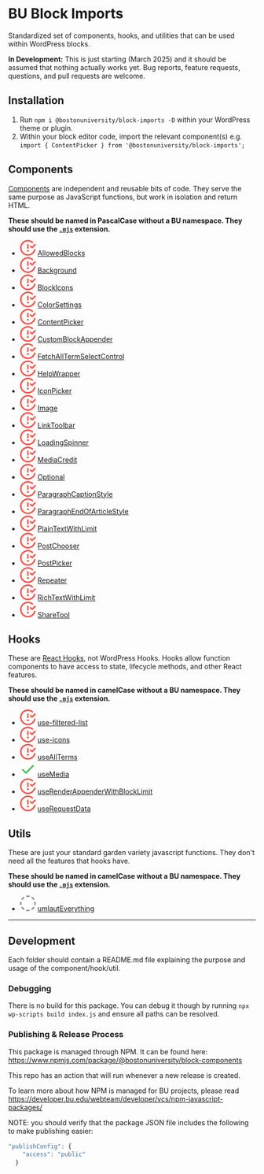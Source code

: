 # BU Block Imports

Standardized set of components, hooks, and utilities that can be used within WordPress blocks.

__In Development:__ This is just starting (March 2025) and it should be assumed that nothing actually works yet. Bug reports, feature requests, questions, and pull requests are welcome.

## Installation

1. Run `npm i @bostonuniversity/block-imports -D` within your WordPress theme or plugin.
2. Within your block editor code, import the relevant component(s) e.g. `import { ContentPicker } from '@bostonuniversity/block-imports';`

## Components

[Components](https://www.w3schools.com/react/react_components.asp) are independent and reusable bits of code. They serve the same purpose as JavaScript functions, but work in isolation and return HTML.

__These should be named in PascalCase without a BU namespace. They should use the [`.mjs`](https://v8.dev/features/modules#mjs) extension.__

- ![alt text](readme-icons/IssueClosedOld.svg) [AllowedBlocks](components/AllowedBlocks)
- ![alt text](readme-icons/IssueClosedOld.svg) [Background](components/Background)
- ![alt text](readme-icons/IssueClosedOld.svg) [BlockIcons](components/BlockIcons)
- ![alt text](readme-icons/IssueClosedOld.svg) [ColorSettings](components/ColorSettings)
- ![alt text](readme-icons/IssueClosedOld.svg) [ContentPicker](components/ContentPicker)
- ![alt text](readme-icons/IssueClosedOld.svg) [CustomBlockAppender](components/CustomBlockAppender)
- ![alt text](readme-icons/IssueClosedOld.svg) [FetchAllTermSelectControl](components/FetchAllTermSelectControl)
- ![alt text](readme-icons/IssueClosedOld.svg) [HelpWrapper](components/HelpWrapper)
- ![alt text](readme-icons/IssueClosedOld.svg) [IconPicker](components/IconPicker)
- ![alt text](readme-icons/IssueClosedOld.svg) [Image](components/Image)
- ![alt text](readme-icons/IssueClosedOld.svg) [LinkToolbar](components/LinkToolbar)
- ![alt text](readme-icons/IssueClosedOld.svg) [LoadingSpinner](components/LoadingSpinner)
- ![alt text](readme-icons/IssueClosedOld.svg) [MediaCredit](components/MediaCredit)
- ![alt text](readme-icons/IssueClosedOld.svg) [Optional](components/Optional)
- ![alt text](readme-icons/IssueClosedOld.svg) [ParagraphCaptionStyle](components/ParagraphCaptionStyle)
- ![alt text](readme-icons/IssueClosedOld.svg) [ParagraphEndOfArticleStyle](components/ParagraphEndOfArticleStyle)
- ![alt text](readme-icons/IssueClosedOld.svg) [PlainTextWithLimit](components/PlainTextWithLimit)
- ![alt text](readme-icons/IssueClosedOld.svg) [PostChooser](components/PostChooser)
- ![alt text](readme-icons/IssueClosedOld.svg) [PostPicker](components/PostPicker)
- ![alt text](readme-icons/IssueClosedOld.svg) [Repeater](components/Repeater)
- ![alt text](readme-icons/IssueClosedOld.svg) [RichTextWithLimit](components/RichTextWithLimit)
- ![alt text](readme-icons/IssueClosedOld.svg) [ShareTool](components/ShareTool)

## Hooks

These are [React Hooks](https://www.w3schools.com/react/react_hooks.asp), not WordPress Hooks. Hooks allow function components to have access to state, lifecycle methods, and other React features.

__These should be named in camelCase without a BU namespace. They should use the [`.mjs`](https://v8.dev/features/modules#mjs) extension.__

- ![alt text](readme-icons/IssueClosedOld.svg) [use-filtered-list](hooks/use-filtered-list)
- ![alt text](readme-icons/IssueClosedOld.svg) [use-icons](hooks/use-icons)
- ![alt text](readme-icons/IssueClosedOld.svg) [useAllTerms](hooks/useAllTerms)
- ![alt text](readme-icons/ApprovedChanges.svg) [useMedia](hooks/useMedia)
- ![alt text](readme-icons/IssueClosedOld.svg) [useRenderAppenderWithBlockLimit](hooks/useRenderAppenderWithBlockLimit)
- ![alt text](readme-icons/IssueClosedOld.svg) [useRequestData](hooks/useRequestData)

## Utils

These are just your standard garden variety javascript functions. They don't need all the features that hooks have.

__These should be named in camelCase without a BU namespace. They should use the [`.mjs`](https://v8.dev/features/modules#mjs) extension.__

- ![alt text](readme-icons/IssueDrafted.svg) [umlautEverything](utils/umlautEverything)

---

## Development

Each folder should contain a README.md file explaining the purpose and usage of the component/hook/util.

### Debugging

There is no build for this package. You can debug it though by running `npx wp-scripts build index.js` and ensure all paths can be resolved.

### Publishing & Release Process

This package is managed through NPM.  It can be found here: <https://www.npmjs.com/package/@bostonuniversity/block-components>

This repo has an action that will run whenever a new release is created.

To learn more about how NPM is managed for BU projects, please read <https://developer.bu.edu/webteam/developer/vcs/npm-javascript-packages/>

NOTE: you should verify that the package JSON file includes the following to make publishing easier:

```javascript
"publishConfig": {
    "access": "public"
  }
```
